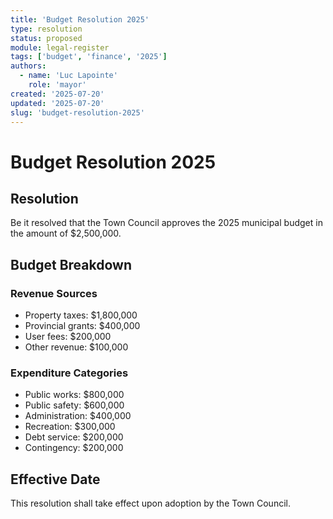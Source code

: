 ```yaml
---
title: 'Budget Resolution 2025'
type: resolution
status: proposed
module: legal-register
tags: ['budget', 'finance', '2025']
authors:
  - name: 'Luc Lapointe'
    role: 'mayor'
created: '2025-07-20'
updated: '2025-07-20'
slug: 'budget-resolution-2025'
---
```


# Budget Resolution 2025

## Resolution

Be it resolved that the Town Council approves the 2025 municipal budget in the
amount of $2,500,000.

## Budget Breakdown

### Revenue Sources

- Property taxes: $1,800,000
- Provincial grants: $400,000
- User fees: $200,000
- Other revenue: $100,000

### Expenditure Categories

- Public works: $800,000
- Public safety: $600,000
- Administration: $400,000
- Recreation: $300,000
- Debt service: $200,000
- Contingency: $200,000

## Effective Date

This resolution shall take effect upon adoption by the Town Council.
